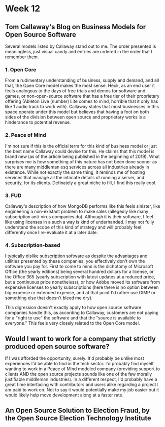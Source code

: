 # Week 12

## Tom Callaway's Blog on Business Models for Open Source Software

Several models listed by Callaway stand out to me. The order presented is meaningless, just visual candy and entries are ordered in the order that I remember them.

### 1. Open Core
From a rudimentary understanding of business, supply and demand, and all that, the Open Core model makes the most sense. Heck, as an end user it feels analogous to the days of free trials and demos for software and games, or non-open-source software that has a free tier of their proprietary offering (Ableton Live (number) Lite comes to mind, horrible that it only has like 1 audio track to work with). Callaway states that most businesses in this space operate under this model but believes that having a foot on both sides of the division between open source and proprietary works is a hinderance to potential revenue. 

### 2. Peace of Mind
I'm not sure if this is the official term for this kind of business model or just the best name Callaway could devise for this. He claims that this model is brand new (as of the article being published in the beginning of 2019). What surprises me is how something of this nature has not been done sooner as there are many middleman esq services across all industries already in existence. While not exactly the same thing, it reminds me of hosting services that manage all the intricate details of running a server, and security, for its clients. Definately a great niche to fill, I find this really cool.

### 3. FUD
Callaway's description of how MongoDB performs like this feels sinister, like engineering a non-existant problem to make sales (allegedly like many subscription anti-virus companies do). Although it is their software, I feel like using licenses in a such a way is kind of underhanded. I may not fully understand the scope of this kind of strategy and will probably feel differently once I re-evaluate it at a later date.

### 4. Subscription-based
I typically dislike subscription software as despite the advantages and utilities presented by these companies, you effectively don't own the software you pay for. First to come to mind is the dichotomy of Microsoft Office (the yearly editions) being several hundred dollars for a license, or the Office 365 (yearly subscription with latest updates at a reduced price, but a continuous price nonetheless), or how Adobe moved its software from expensive licenses to yearly subscriptions (here there is no option between big expense or extended expense, and at that point I'd rather use GIMP or something else that doesn't bleed me dry).

This digression doesn't exactly apply to how open source software companies handle this, as according to Callaway, customers are not paying for a "right to use" the software and that the "source is available to everyone." This feels very closely related to the Open Core model.

## Would I want to work for a company that strictly produced open source software?

If I was afforded the opportunity, surely. It'd probably be unlike most experiences I'd be able to find in the tech sector. I'd probably find myself wanting to work in a Peace of Mind modeled company (providing support to clients AND the open source projects sounds like one of the few morally justifiable middleman industries). In a different respect, I'd probably have a great time interfacing with contributors and users alike regarding a project I am paid to work on. Not to say it would potentially make my job easier but it would likely help move development along at a faster rate.

## An Open Source Solution to Election Fraud, by the Open Source Election Technology Institute
